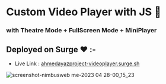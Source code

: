 # Custom Video Player with JS :cowboy_hat_face:
### with Theatre Mode + FullScreen Mode + MiniPlayer

## Deployed on Surge :heart: :-

- Live Link : [ahmedayazproject-videoplayer.surge.sh](https://ahmedayazproject-videoplayer.surge.sh)

![screenshot-nimbusweb me-2023 04 28-00_15_23](https://user-images.githubusercontent.com/99737061/234970748-9a6006f3-bbca-4571-ab25-c962feccee6c.png)

